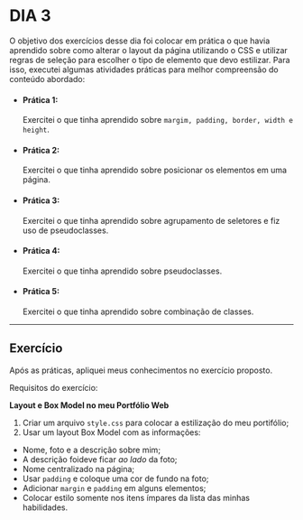 # DIA 3

O objetivo dos exercícios desse dia foi colocar em prática o que havia aprendido sobre como alterar o layout da página utilizando o CSS e utilizar regras de seleção para escolher o tipo de elemento que devo estilizar. Para isso, executei algumas atividades práticas para melhor compreensão do conteúdo abordado:

  - #### Prática 1:
    Exercitei o que tinha aprendido sobre ```margim, padding, border, width e height```.
  - #### Prática 2:
    Exercitei o que tinha aprendido sobre posicionar os elementos em uma página.
  - #### Prática 3:
    Exercitei o que tinha aprendido sobre agrupamento de seletores e fiz uso de pseudoclasses.
  - #### Prática 4:
    Exercitei o que tinha aprendido sobre pseudoclasses.
  - #### Prática 5:
    Exercitei o que tinha aprendido sobre combinação de classes.
---
## Exercício

Após as práticas, apliquei meus conhecimentos no exercício proposto.

Requisitos do exercício:

**Layout e Box Model no meu Portfólio Web**

1. Criar um arquivo `style.css` para colocar a estilização do meu portifólio;
2. Usar um layout Box Model com as informações:

- Nome, foto e a descrição sobre mim;
- A descrição foideve ficar *ao lado* da foto;
- Nome centralizado na página;
- Usar `padding` e coloque uma cor de fundo na foto;
- Adicionar `margin` e `padding` em alguns elementos;
- Colocar estilo somente nos itens ímpares da lista das minhas habilidades.

<!-- Acesse [aqui](link) meu portfólio. -->